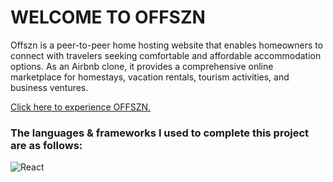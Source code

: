# WELCOME TO OFFSZN

Offszn is a peer-to-peer home hosting website that enables homeowners to connect with travelers seeking comfortable and affordable accommodation options. As an Airbnb clone, it provides a comprehensive online marketplace for homestays, vacation rentals, tourism activities, and business ventures.

[Click here to experience OFFSZN.](https://sadiqs-auth-me.onrender.com)

### The languages & frameworks I used to complete this project are as follows:

![React](https://img.shields.io/badge/react-%2320232a.svg?style=for-the-badge&logo=react&logoColor=%2361DAFB)
